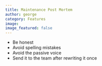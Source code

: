 ```yaml
---
title: Maintenance Post Mortem
author: george
category: Features
image:
image_featured: false
---
```


- Be honest
- Avoid spelling mistakes
- Avoid the passive voice
- Send it to the team after rewriting it once

